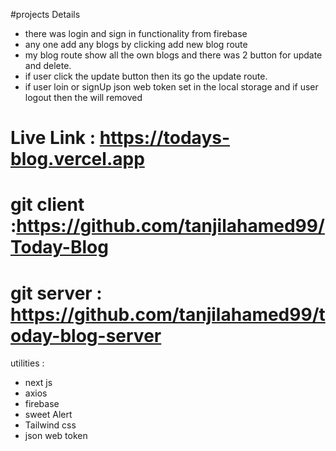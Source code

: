#projects Details 
- there was login and sign in functionality from firebase
- any one add any blogs by clicking add new blog route 
- my blog route show all the own blogs and there was 2 button for update and delete.
- if user click the update button then its go the update route.
- if user loin or signUp json web token set in the local storage and if user logout then the will removed


# Live Link : https://todays-blog.vercel.app
# git client :https://github.com/tanjilahamed99/Today-Blog
# git server : https://github.com/tanjilahamed99/today-blog-server


utilities :
 - next js
 - axios 
 - firebase
 - sweet Alert
 - Tailwind css
 - json web token 

